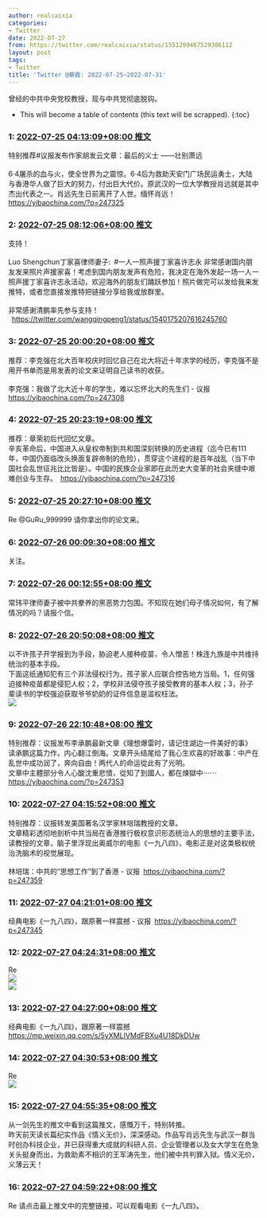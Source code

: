 ```yaml
---
author: realcaixia
categories:
- Twitter
date: 2022-07-27
from: https://twitter.com/realcaixia/status/1551299467529306112
layout: post
tags:
- Twitter
title: 'Twitter @蔡霞: 2022-07-25~2022-07-31'
---
```


曾经的中共中央党校教授，现与中共党彻底脱钩。 

* This will become a table of contents (this text will be scrapped).
{:toc}

### 1: [2022-07-25 04:13:09+08:00 推文](https://twitter.com/realcaixia/status/1551299467529306112)

特别推荐#议报发布作家胡发云文章：最后的义士 ——壮别萧远 <br><br>6·4屠杀的血与火，使全世界为之震惊。6·4后为救助天安门广场民运勇士，大陆与香港华人做了巨大的努力，付出巨大代价。原武汉的一位大学教授肖远就是其中杰出代表之一。肖远先生日前离开了人世。缅怀肖远！ <a href="https://yibaochina.com/?p=247325" target="_blank" rel="noopener noreferrer">https://yibaochina.com/?p=247325</a>

### 2: [2022-07-25 08:12:06+08:00 推文](https://twitter.com/realcaixia/status/1551359600271806469)

支持！<br><br>Luo Shengchun丁家喜律师妻子: #一人一照声援丁家喜许志永 非常感谢国内朋友发来照片声援家喜！考虑到国内朋友发声有危险，我决定在海外发起一场一人一照声援丁家喜许志永活动，欢迎海外的朋友们踊跃参加！照片做完可以发给我来发推特，或者您直接发推特把链接分享给我或放群里。<br><br>非常感谢清鹏率先参与支持！<br> <a href="https://twitter.com/wangqingpeng1/status/1540175207616245760" target="_blank" rel="noopener noreferrer">https://twitter.com/wangqingpeng1/status/1540175207616245760</a>

### 3: [2022-07-25 20:00:20+08:00 推文](https://twitter.com/realcaixia/status/1551537832728174593)

推荐：李克强在北大百年校庆时回忆自己在北大将近十年求学的经历，李克强不是用开书单而是用发表的论文来证明自己读书的收获。<br><br>李克强：我做了北大近十年的学生，难以忘怀北大的先生们 - 议报 <a href="https://yibaochina.com/?p=247308" target="_blank" rel="noopener noreferrer">https://yibaochina.com/?p=247308</a>

### 4: [2022-07-25 20:23:19+08:00 推文](https://twitter.com/realcaixia/status/1551543616283283456)

推荐：章荣初后代回忆文章。<br>辛亥革命后，中国进入从皇权帝制到共和国深刻转换的历史进程（迄今已有111年，中国仍面临改头换面复辟帝制的危险），贯穿这个进程的是百年战乱（当下中国社会乱世征兆比比皆是）。中国的民族企业家即在此历史大变革的社会夹缝中艰难创业与生存。 <a href="https://yibaochina.com/?p=247316" target="_blank" rel="noopener noreferrer">https://yibaochina.com/?p=247316</a>

### 5: [2022-07-25 20:27:10+08:00 推文](https://twitter.com/realcaixia/status/1551544586476085249)

Re @GuRu_999999 请你拿出你的论文来。

### 6: [2022-07-26 00:09:30+08:00 推文](https://twitter.com/realcaixia/status/1551600538218905600)

关注。

### 7: [2022-07-26 00:12:55+08:00 推文](https://twitter.com/realcaixia/status/1551601399795965953)

常玮平律师妻子被中共豢养的黑恶势力包围。不知现在她们母子情况如何，有了解情况的吗？请报个信。

### 8: [2022-07-26 20:50:08+08:00 推文](https://twitter.com/realcaixia/status/1551912755179012096)

以不许孩子开学报到为手段，胁迫老人接种疫苗，令人憎恶！株连九族是中共维持统治的基本手段。<br>下面这纸通知犯有三个非法侵权行为，孩子家人应联合控告地方当局。1，任何强迫接种疫苗都是侵犯人权；2，学校非法侵夺孩子接受教育的基本人权；3，孙子辈读书的学校强迫获取爷爷奶奶的证件信息是滥权枉法。<br><img style="" src="https://pbs.twimg.com/media/FYmAbO6WAAAdBlg?format=jpg&amp;name=orig" referrerpolicy="no-referrer">

### 9: [2022-07-26 22:10:48+08:00 推文](https://twitter.com/realcaixia/status/1551933054423339010)

特别推荐：议报发布李承鹏最新文章《理想爆雷时，请记住湖边一件美好的事》<br>读承鹏这篇力作，内心翻江倒海。文章开头结尾给了我心生欢喜的好故事：中产在乱世中成功润了，奔向自由！两代人的命运從此有了光明。<br>文章中主體部分令人心酸沈重悲憤，從知了到國人，都在煉獄中⋯⋯ <a href="https://yibaochina.com/?p=247353" target="_blank" rel="noopener noreferrer">https://yibaochina.com/?p=247353</a>

### 10: [2022-07-27 04:15:52+08:00 推文](https://twitter.com/realcaixia/status/1552024927909416960)

特别推荐：议报转发美国著名汉学家林培瑞教授的文章。<br>文章精彩透彻地剖析中共当局在香港推行极权意识形态统治人的思想的主要手法，读教授的文章，脑子里浮现出奥威尔的电影《一九八四》，电影正是对这类极权统治洗脑术的视觉展现。<br><br>林培瑞：中共的“思想工作”到了香港 - 议报 <a href="https://yibaochina.com/?p=247359" target="_blank" rel="noopener noreferrer">https://yibaochina.com/?p=247359</a>

### 11: [2022-07-27 04:21:01+08:00 推文](https://twitter.com/realcaixia/status/1552026224964272128)

经典电影《一九八四》，跟原著一样震撼 - 议报 <a href="https://yibaochina.com/?p=247345" target="_blank" rel="noopener noreferrer">https://yibaochina.com/?p=247345</a>

### 12: [2022-07-27 04:24:31+08:00 推文](https://twitter.com/realcaixia/status/1552027102878306312)

Re <br><img style="" src="https://pbs.twimg.com/media/FYnoa__WQAAjrQD?format=jpg&amp;name=orig" referrerpolicy="no-referrer"><br><img style="" src="https://pbs.twimg.com/media/FYnoa_-WYAcUHcN?format=jpg&amp;name=orig" referrerpolicy="no-referrer">

### 13: [2022-07-27 04:27:00+08:00 推文](https://twitter.com/realcaixia/status/1552027728781709312)

经典电影《一九八四》，跟原著一样震撼 <a href="https://mp.weixin.qq.com/s/5yXMLIVMdFBXu4U18DkDUw" target="_blank" rel="noopener noreferrer">https://mp.weixin.qq.com/s/5yXMLIVMdFBXu4U18DkDUw</a>

### 14: [2022-07-27 04:30:53+08:00 推文](https://twitter.com/realcaixia/status/1552028704599072769)

Re <br><img style="" src="https://pbs.twimg.com/media/FYnp4TgWAAABRqf?format=jpg&amp;name=orig" referrerpolicy="no-referrer">

### 15: [2022-07-27 04:55:35+08:00 推文](https://twitter.com/realcaixia/status/1552034924093374464)

从一剑先生的推文中看到这篇推文，感慨万千，特别转推。<br>昨天前天读长篇纪实作品《情义无价》，深深感动。作品写肖远先生与武汉一群当时创办科技企业，并已获得重大成就的科研人员、企业管理者以及女大学生在危急关头挺身而出，为救助素不相识的王军涛先生，他们被中共判罪入狱。情义无价，义薄云天！

### 16: [2022-07-27 04:59:22+08:00 推文](https://twitter.com/realcaixia/status/1552035873176408067)

Re 请点击最上推文中的完整链接，可以观看电影《一九八四》。

